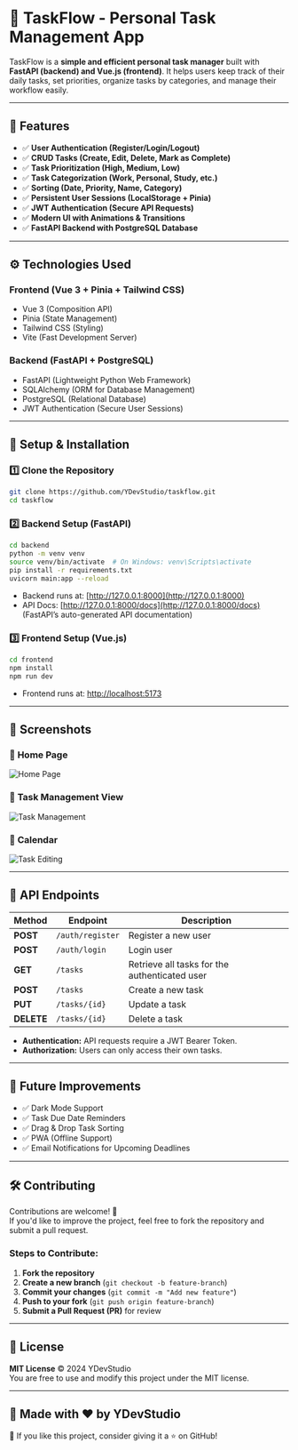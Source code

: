 # 🚀 TaskFlow - Personal Task Management App  

TaskFlow is a **simple and efficient personal task manager** built with **FastAPI (backend) and Vue.js (frontend)**. It helps users keep track of their daily tasks, set priorities, organize tasks by categories, and manage their workflow easily.  

---

## 🎯 Features  
- ✅ **User Authentication (Register/Login/Logout)**  
- ✅ **CRUD Tasks (Create, Edit, Delete, Mark as Complete)**  
- ✅ **Task Prioritization (High, Medium, Low)**  
- ✅ **Task Categorization (Work, Personal, Study, etc.)**  
- ✅ **Sorting (Date, Priority, Name, Category)**  
- ✅ **Persistent User Sessions (LocalStorage + Pinia)**  
- ✅ **JWT Authentication (Secure API Requests)**  
- ✅ **Modern UI with Animations & Transitions**  
- ✅ **FastAPI Backend with PostgreSQL Database**  

---

## ⚙️ Technologies Used  

### **Frontend (Vue 3 + Pinia + Tailwind CSS)**  
- Vue 3 (Composition API)  
- Pinia (State Management)  
- Tailwind CSS (Styling)  
- Vite (Fast Development Server)  

### **Backend (FastAPI + PostgreSQL)**  
- FastAPI (Lightweight Python Web Framework)  
- SQLAlchemy (ORM for Database Management)  
- PostgreSQL (Relational Database)  
- JWT Authentication (Secure User Sessions)  

---

## 🚀 Setup & Installation  

### **1️⃣ Clone the Repository**  
```bash
git clone https://github.com/YDevStudio/taskflow.git
cd taskflow
```

### **2️⃣ Backend Setup (FastAPI)**  
```bash
cd backend
python -m venv venv
source venv/bin/activate  # On Windows: venv\Scripts\activate
pip install -r requirements.txt
uvicorn main:app --reload
```
- Backend runs at: [http://127.0.0.1:8000](http://127.0.0.1:8000)  
- API Docs: [http://127.0.0.1:8000/docs](http://127.0.0.1:8000/docs) (FastAPI’s auto-generated API documentation)  

### **3️⃣ Frontend Setup (Vue.js)**  
```bash
cd frontend
npm install
npm run dev
```
- Frontend runs at: [http://localhost:5173](http://localhost:5173)  

---

## 🌟 Screenshots  

### 🔹 **Home Page**  
![Home Page](https://github.com/user-attachments/assets/5a08107c-c147-479a-9cc3-eb4970dbb0ed)  

### 🔹 **Task Management View**  
![Task Management](https://github.com/user-attachments/assets/c7d1da91-105e-458b-af8f-a7b811b4c0d1)  

### 🔹 **Calendar**  
![Task Editing](https://github.com/user-attachments/assets/cbf462d4-fc2c-4add-b70d-9e44afa3ff10)  

---

## 📌 API Endpoints  

| Method  | Endpoint          | Description                                   |  
|---------|------------------|----------------------------------------------|  
| **POST** | `/auth/register` | Register a new user                         |  
| **POST** | `/auth/login`    | Login user                                  |  
| **GET**  | `/tasks`         | Retrieve all tasks for the authenticated user |  
| **POST** | `/tasks`         | Create a new task                           |  
| **PUT**  | `/tasks/{id}`    | Update a task                              |  
| **DELETE** | `/tasks/{id}`  | Delete a task                              |  

- **Authentication:** API requests require a JWT Bearer Token.  
- **Authorization:** Users can only access their own tasks.  

---

## 🎯 Future Improvements  
- ✅ Dark Mode Support  
- ✅ Task Due Date Reminders  
- ✅ Drag & Drop Task Sorting  
- ✅ PWA (Offline Support)  
- ✅ Email Notifications for Upcoming Deadlines  

---

## 🛠️ Contributing  

Contributions are welcome! 🎉  
If you'd like to improve the project, feel free to fork the repository and submit a pull request.  

### **Steps to Contribute:**  
1. **Fork the repository**  
2. **Create a new branch** (`git checkout -b feature-branch`)  
3. **Commit your changes** (`git commit -m "Add new feature"`)  
4. **Push to your fork** (`git push origin feature-branch`)  
5. **Submit a Pull Request (PR)** for review  

---

## 📄 License  

**MIT License** © 2024 YDevStudio  
You are free to use and modify this project under the MIT license.  

---

## 🚀 Made with ❤️ by YDevStudio  

🎯 If you like this project, consider giving it a ⭐ on GitHub!  
